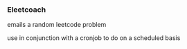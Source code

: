 ### Eleetcoach

emails a random leetcode problem

use in conjunction with a cronjob to do on a scheduled basis
